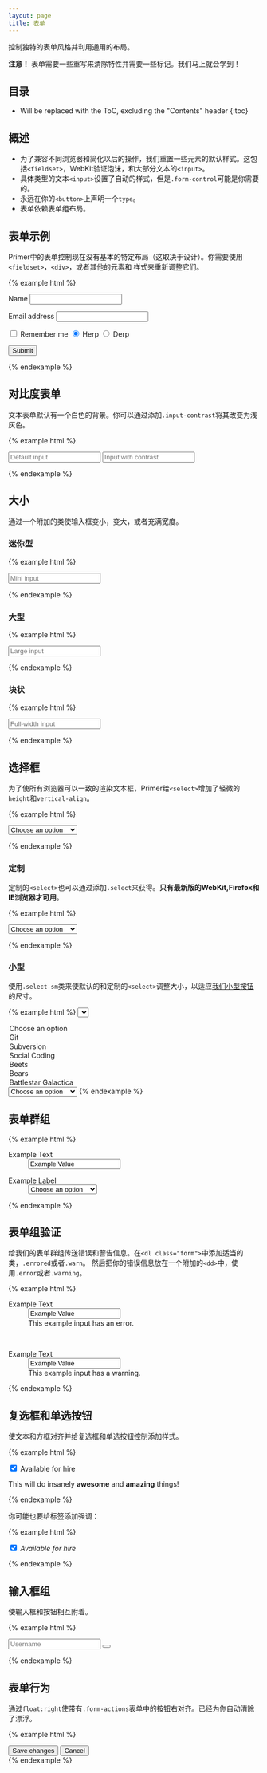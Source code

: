 ```yaml
---
layout: page
title: 表单
---
```


控制独特的表单风格并利用通用的布局。

<div class="flash">
  <strong>注意！</strong> 表单需要一些重写来清除特性并需要一些标记。我们马上就会学到！
</div>

## 目录

* Will be replaced with the ToC, excluding the "Contents" header
{:toc}

## 概述

- 为了兼容不同浏览器和简化以后的操作，我们重置一些元素的默认样式。这包括`<fieldset>`，WebKit验证泡沫，和大部分文本的`<input>`。
- 具体类型的文本`<input>`设置了自动的样式，但是`.form-control`可能是你需要的。
- 永远在你的`<button>`上声明一个`type`。
- 表单依赖表单组布局。

## 表单示例

Primer中的表单控制现在没有基本的特定布局（这取决于设计）。你需要使用`<fieldset>`，`<div>`，或者其他的元素和
样式来重新调整它们。

{% example html %}
<form>
  <label for="name">Name</label>
  <input type="text" id="name">

  <label for="email">Email address</label>
  <input type="email" id="email">

  <label>
    <input type="checkbox"> Remember me
  </label>

  <label>
    <input type="radio" id="herp" name="herpderp" checked> Herp
  </label>
  <label>
    <input type="radio" id="derp" name="herpderp"> Derp
  </label>

  <button class="btn" type="submit">Submit</button>
</form>
{% endexample %}

## 对比度表单

文本表单默认有一个白色的背景。你可以通过添加`.input-contrast`将其改变为浅灰色。

{% example html %}
<form>
  <input type="text" placeholder="Default input">
  <input class="input-contrast" type="text" placeholder="Input with contrast">
</form>
{% endexample %}

## 大小

通过一个附加的类使输入框变小，变大，或者充满宽度。

### 迷你型

{% example html %}
<form>
  <input class="input-mini" type="text" placeholder="Mini input">
</form>
{% endexample %}

### 大型

{% example html %}
<form>
  <input class="input-large" type="text" placeholder="Large input">
</form>
{% endexample %}

### 块状

{% example html %}
<form>
  <input class="input-block" type="text" placeholder="Full-width input">
</form>
{% endexample %}

## 选择框

为了使所有浏览器可以一致的渲染文本框，Primer给`<select>`增加了轻微的`height`和`vertical-align`。

{% example html %}
<form>
  <select>
    <option>Choose an option</option>
    <option>Git</option>
    <option>Subversion</option>
    <option>Social Coding</option>
    <option>Beets</option>
    <option>Bears</option>
    <option>Battlestar Galactica</option>
  </select>
</form>
{% endexample %}

### 定制

定制的`<select>`也可以通过添加`.select`来获得。**只有最新版的WebKit,Firefox和IE浏览器才可用**。

{% example html %}
<form>
  <select class="select">
    <option>Choose an option</option>
    <option>Git</option>
    <option>Subversion</option>
    <option>Social Coding</option>
    <option>Beets</option>
    <option>Bears</option>
    <option>Battlestar Galactica</option>
  </select>
</form>
{% endexample %}

### 小型

使用`.select-sm`类来使默认的和定制的`<select>`调整大小，以适应[我们小型按钮](/buttons/#default-buttons)的尺寸。

{% example html %}
<select class="select-sm">
  <option>Choose an option</option>
  <option>Git</option>
  <option>Subversion</option>
  <option>Social Coding</option>
  <option>Beets</option>
  <option>Bears</option>
  <option>Battlestar Galactica</option>
</select>

<select class="select select-sm">
  <option>Choose an option</option>
  <option>Git</option>
  <option>Subversion</option>
  <option>Social Coding</option>
  <option>Beets</option>
  <option>Bears</option>
  <option>Battlestar Galactica</option>
</select>
{% endexample %}

## 表单群组

{% example html %}
<form>
  <dl class="form">
    <dt><label>Example Text</label></dt>
    <dd><input type="text" value="Example Value"></dd>
  </dl>

  <dl class="form">
    <dt><label>Example Label</label></dt>
    <dd>
      <select class="select">
        <option>Choose an option</option>
        <option>Git</option>
        <option>Subversion</option>
        <option>Social Coding</option>
        <option>Beets</option>
        <option>Bears</option>
        <option>Battlestar Galactica</option>
      </select>
    </dd>
  </dl>
</form>
{% endexample %}

## 表单组验证

给我们的表单群组传送错误和警告信息。在`<dl class="form">`中添加适当的类，`.errored`或者`.warn`。
然后把你的错误信息放在一个附加的`<dd>`中，使用`.error`或者`.warning`。

{% example html %}
<form>
  <dl class="form errored">
    <dt><label>Example Text</label></dt>
    <dd><input type="text" value="Example Value"></dd>
    <dd class="error">This example input has an error.</dd>
  </dl>
  <br>
  <dl class="form warn">
    <dt><label>Example Text</label></dt>
    <dd><input type="text" value="Example Value"></dd>
    <dd class="warning">This example input has a warning.</dd>
  </dl>
</form>
{% endexample %}

## 复选框和单选按钮

使文本和方框对齐并给复选框和单选按钮控制添加样式。

{% example html %}
<form>
  <div class="form-checkbox">
    <label>
      <input type="checkbox" checked="checked">
      Available for hire
    </label>
    <p class="note">
      This will do insanely <strong>awesome</strong> and <strong>amazing</strong> things!
    </p>
  </div>
</form>
{% endexample %}

你可能也要给标签添加强调：

{% example html %}
<form>
  <div class="form-checkbox">
    <label>
      <input type="checkbox" checked="checked">
      <em class="highlight">Available for hire</em>
    </label>
  </div>
</form>
{% endexample %}

## 输入框组

使输入框和按钮相互附着。

{% example html %}
<form>
  <div class="input-group">
    <input type="text" placeholder="Username">
    <span class="input-group-button">
      <button class="btn">
        <span class="octicon octicon-clippy"></span>
      </button>
    </span>
  </div>
</form>
{% endexample %}

## 表单行为

通过`float:right`使带有`.form-actions`表单中的按钮右对齐。已经为你自动清除了漂浮。

{% example html %}
<div class="form-actions">
  <button type="button" class="btn btn-primary">Save changes</button>
  <button type="button" class="btn">Cancel</button>
</div>
{% endexample %}
